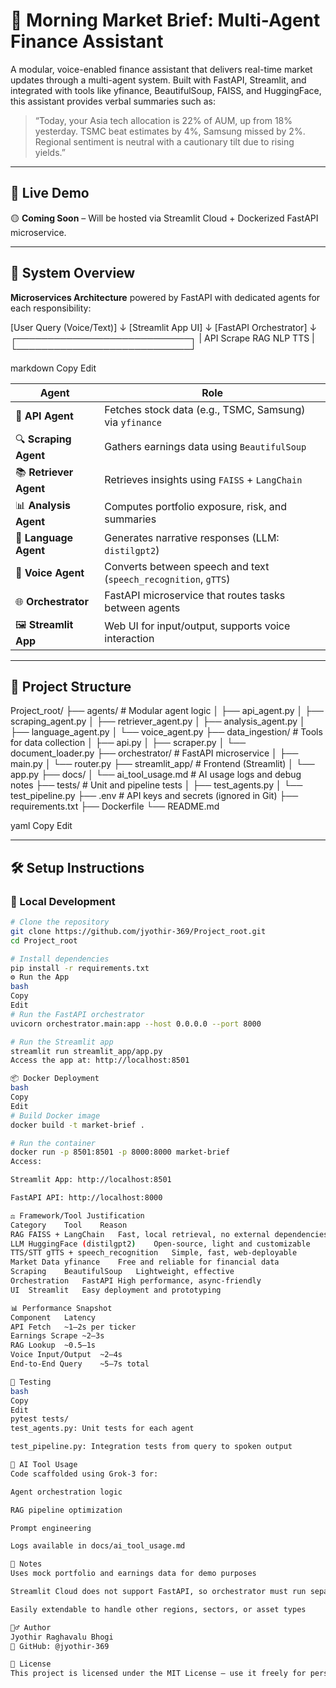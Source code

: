 # 🧠 Morning Market Brief: Multi-Agent Finance Assistant

A modular, voice-enabled finance assistant that delivers real-time market updates through a multi-agent system. Built with FastAPI, Streamlit, and integrated with tools like yfinance, BeautifulSoup, FAISS, and HuggingFace, this assistant provides verbal summaries such as:

> “Today, your Asia tech allocation is 22% of AUM, up from 18% yesterday. TSMC beat estimates by 4%, Samsung missed by 2%. Regional sentiment is neutral with a cautionary tilt due to rising yields.”

---

## 🚀 Live Demo

🟡 **Coming Soon** – Will be hosted via Streamlit Cloud + Dockerized FastAPI microservice.

---

## 🧩 System Overview

**Microservices Architecture** powered by FastAPI with dedicated agents for each responsibility:

[User Query (Voice/Text)]
↓
[Streamlit App UI]
↓
[FastAPI Orchestrator]
↓
┌────────────────────────────┐
| API Scrape RAG NLP TTS |
└────────────────────────────┘

markdown
Copy
Edit

| Agent | Role |
|-------|------|
| 🧾 **API Agent** | Fetches stock data (e.g., TSMC, Samsung) via `yfinance` |
| 🔍 **Scraping Agent** | Gathers earnings data using `BeautifulSoup` |
| 📚 **Retriever Agent** | Retrieves insights using `FAISS` + `LangChain` |
| 📊 **Analysis Agent** | Computes portfolio exposure, risk, and summaries |
| 🧠 **Language Agent** | Generates narrative responses (LLM: `distilgpt2`) |
| 🎤 **Voice Agent** | Converts between speech and text (`speech_recognition`, `gTTS`) |
| 🌐 **Orchestrator** | FastAPI microservice that routes tasks between agents |
| 🖼️ **Streamlit App** | Web UI for input/output, supports voice interaction |

---

## 📁 Project Structure

Project_root/
├── agents/ # Modular agent logic
│ ├── api_agent.py
│ ├── scraping_agent.py
│ ├── retriever_agent.py
│ ├── analysis_agent.py
│ ├── language_agent.py
│ └── voice_agent.py
├── data_ingestion/ # Tools for data collection
│ ├── api.py
│ ├── scraper.py
│ └── document_loader.py
├── orchestrator/ # FastAPI microservice
│ ├── main.py
│ └── router.py
├── streamlit_app/ # Frontend (Streamlit)
│ └── app.py
├── docs/
│ └── ai_tool_usage.md # AI usage logs and debug notes
├── tests/ # Unit and pipeline tests
│ ├── test_agents.py
│ └── test_pipeline.py
├── .env # API keys and secrets (ignored in Git)
├── requirements.txt
├── Dockerfile
└── README.md

yaml
Copy
Edit

---

## 🛠️ Setup Instructions

### 🔧 Local Development

```bash
# Clone the repository
git clone https://github.com/jyothir-369/Project_root.git
cd Project_root

# Install dependencies
pip install -r requirements.txt
⚙️ Run the App
bash
Copy
Edit
# Run the FastAPI orchestrator
uvicorn orchestrator.main:app --host 0.0.0.0 --port 8000

# Run the Streamlit app
streamlit run streamlit_app/app.py
Access the app at: http://localhost:8501

📦 Docker Deployment
bash
Copy
Edit
# Build Docker image
docker build -t market-brief .

# Run the container
docker run -p 8501:8501 -p 8000:8000 market-brief
Access:

Streamlit App: http://localhost:8501

FastAPI API: http://localhost:8000

⚖️ Framework/Tool Justification
Category	Tool	Reason
RAG	FAISS + LangChain	Fast, local retrieval, no external dependencies
LLM	HuggingFace (distilgpt2)	Open-source, light and customizable
TTS/STT	gTTS + speech_recognition	Simple, fast, web-deployable
Market Data	yfinance	Free and reliable for financial data
Scraping	BeautifulSoup	Lightweight, effective
Orchestration	FastAPI	High performance, async-friendly
UI	Streamlit	Easy deployment and prototyping

📊 Performance Snapshot
Component	Latency
API Fetch	~1–2s per ticker
Earnings Scrape	~2–3s
RAG Lookup	~0.5–1s
Voice Input/Output	~2–4s
End-to-End Query	~5–7s total

🧪 Testing
bash
Copy
Edit
pytest tests/
test_agents.py: Unit tests for each agent

test_pipeline.py: Integration tests from query to spoken output

📓 AI Tool Usage
Code scaffolded using Grok-3 for:

Agent orchestration logic

RAG pipeline optimization

Prompt engineering

Logs available in docs/ai_tool_usage.md

📝 Notes
Uses mock portfolio and earnings data for demo purposes

Streamlit Cloud does not support FastAPI, so orchestrator must run separately (e.g., via Docker or cloud service)

Easily extendable to handle other regions, sectors, or asset types

🙋‍♂️ Author
Jyothir Raghavalu Bhogi
🔗 GitHub: @jyothir-369

📄 License
This project is licensed under the MIT License – use it freely for personal or commercial purposes.
